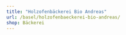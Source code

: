 ```yaml
---
title: "Holzofenbäckerei Bio Andreas"
url: /basel/holzofenbaeckerei-bio-andreas/
shop: Bäckerei
---
```

